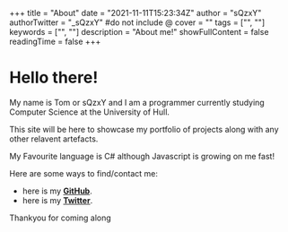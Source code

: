 +++
title = "About"
date = "2021-11-11T15:23:34Z"
author = "sQzxY"
authorTwitter = "_sQzxY" #do not include @
cover = ""
tags = ["", ""]
keywords = ["", ""]
description = "About me!"
showFullContent = false
readingTime = false
+++

# Hello there!

My name is Tom or sQzxY and I am a programmer currently studying Computer Science at the University of Hull.

This site will be here to showcase my portfolio of projects along with any other relavent artefacts.

My Favourite language is C# although Javascript is growing on me fast!

Here are some ways to find/contact me:

- here is my [**GitHub**](https://github.com/sqz-xy).
- here is my [**Twitter**](https://twitter.com/_sqzxy).

Thankyou for coming along
